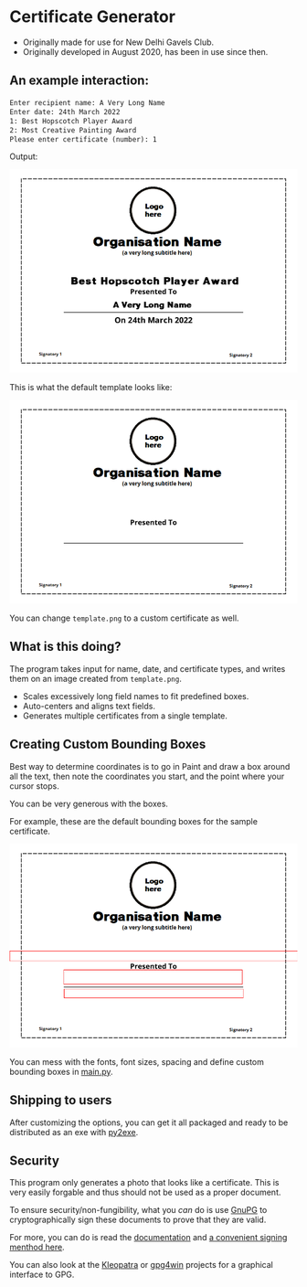 # Certificate Generator

- Originally made for use for New Delhi Gavels Club.
- Originally developed in August 2020, has been in use since then.

## An example interaction:
```
Enter recipient name: A Very Long Name
Enter date: 24th March 2022
1: Best Hopscotch Player Award
2: Most Creative Painting Award
Please enter certificate (number): 1
```

Output:

![Sample certificate](A_Very_Long_Name_Best_Hopscotch_Player_Award_On_24th_March_2022.png)

This is what the default template looks like:

![Defaullt Template](template.png)

You can change `template.png` to a custom certificate as well.

## What is this doing?

The program takes input for name, date, and certificate types, and writes them on an image created from `template.png`.

- Scales excessively long field names to fit predefined boxes.
- Auto-centers and aligns text fields.
- Generates multiple certificates from a single template.

## Creating Custom Bounding Boxes

Best way to determine coordinates is to go
in Paint and draw a box around all the text, then note the coordinates you start,
and the point where your cursor stops.

You can be very generous with the boxes.

For example, these are the default bounding boxes for the sample certificate.

![Image with bounding boxes for text](box_illustration.png)

You can mess with the fonts, font sizes, spacing and define custom bounding boxes in [main.py](main.py).

## Shipping to users
After customizing the options, you can get it all packaged and ready to be distributed as an exe with [py2exe](https://www.py2exe.org/index.cgi/Tutorial).

## Security

This program only generates a photo that looks like a certificate. This is very easily forgable and thus should not be used as a proper document.

To ensure security/non-fungibility, what you _can_ do is use [GnuPG](https://www.gnupg.org/) to cryptographically sign these documents to prove that they are valid.

For more, you can do is read the [documentation](https://www.gnupg.org/gph/en/manual/c14.html) and [ a convenient signing menthod here](https://www.gnupg.org/gph/en/manual/x135.html#AEN160).

You can also look at the [Kleopatra](https://www.openpgp.org/software/kleopatra/) or [gpg4win](https://www.gpg4win.org/) projects for a graphical interface to GPG.